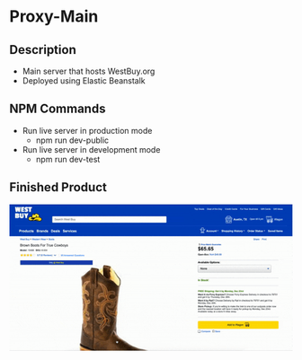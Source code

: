 # Proxy-Main

## Description
- Main server that hosts WestBuy.org
- Deployed using Elastic Beanstalk


## NPM Commands
- Run live server in production mode
    - npm run dev-public
- Run live server in development mode
    - npm run dev-test
    
    
## Finished Product
![Component](./documentation/WestBuy.gif)


